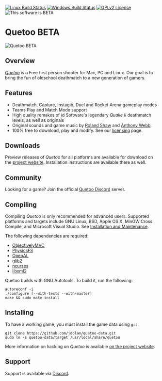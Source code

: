 [![Linux Build Status](http://ci.quetoo.org/buildStatus/icon?job=Quetoo-Linux-x86_64-master)](http://ci.quetoo.org/job/Quetoo-Linux-x86_64/)
[![Windows Build Status](https://ci.appveyor.com/api/projects/status/647d2fdblb63rkhy?svg=true)](https://ci.appveyor.com/project/Paril/quetoo)
[![GPLv2 License](https://img.shields.io/badge/license-GPL%20v2-brightgreen.svg)](https://opensource.org/licenses/GPL-2.0)
![This software is BETA](https://img.shields.io/badge/development_stage-BETA-yellowgreen.svg)

# Quetoo BETA

![Quetoo BETA](http://quetoo.org/files/15385369_1245001622212024_7988137002503923923_o.jpg)

## Overview

[_Quetoo_](http://quetoo.org) is a Free first person shooter for Mac, PC and Linux. Our goal is to bring the fun of oldschool deathmatch to a new generation of gamers.

## Features

 * Deathmatch, Capture, Instagib, Duel and Rocket Arena gameplay modes
 * Teams Play and Match Mode support
 * High quality remakes of id Software's legendary _Quake II_ deathmatch levels, as well as originals
 * Original sounds and game music by <a href="http://rolandshaw.wordpress.com/">Roland Shaw</a> and <a href="http://anthonywebbmusic.com/">Anthony Webb</a>.
 * 100% free to download, play and modify. See our <a href="http://quetoo.org/books/documentation/licensing">licensing</a> page.

## Downloads

Preview releases of _Quetoo_ for all platforms are available for download on the [project website](http://quetoo.org/pages/downloads). Installation instructions are available there as well.

## Community

Looking for a game? Join the official [Quetoo Discord](https://discord.gg/unb9U4b) server.

## Compiling

Compiling _Quetoo_ is only recommended for advanced users. Supported platforms and targets include GNU Linux, BSD, Apple OS X, MinGW Cross Compile, and Microsoft Visual Studio. See [Installation and Maintenance](http://quetoo.org/books/documentation/installation-and-maintenance).

The following dependencies are required:

 * [ObjectivelyMVC](https://github.com/jdolan/ObjectivelyMVC/)
 * [PhysicsFS](https://icculus.org/physfs/)
 * [OpenAL](https://www.openal.org/)
 * [glib2](https://developer.gnome.org/glib/)
 * [ncurses](https://www.gnu.org/software/ncurses/)
 * [libxml2](http://xmlsoft.org/)

Quetoo builds with GNU Autotools. To build it, run the following:

    autoreconf -i
    ./configure [--with-tests --with-master]
    make && sudo make install

## Installing

To have a working game, you must install the game data using `git`:

    git clone https://github.com/jdolan/quetoo-data.git
    sudo ln -s quetoo-data/target /usr/local/share/quetoo

More information on hacking on _Quetoo_ is available [on the project website](http://quetoo.org/books/documentation/developing-and-modding).

## Support

Support is available via [Discord](https://discord.gg/unb9U4b).
